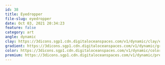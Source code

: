 ```yaml
---
id: 38
title: Eyedropper
file-slug: eyedropper
date: Oct 03, 2021 20:34:23
feature: false
category: art
angle: dynamic
clay: https://3dicons.sgp1.cdn.digitaloceanspaces.com/v1/dynamic/clay/eyedropper-dynamic-clay.png
gradient: https://3dicons.sgp1.cdn.digitaloceanspaces.com/v1/dynamic/gradient/eyedropper-dynamic-gradient.png
color: https://3dicons.sgp1.cdn.digitaloceanspaces.com/v1/dynamic/color/eyedropper-dynamic-color.png
premium: https://3dicons.sgp1.cdn.digitaloceanspaces.com/v1/dynamic/premium/eyedropper-dynamic-premium.png
---
```

